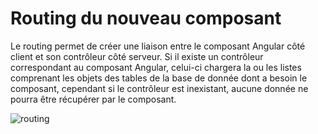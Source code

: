 # Routing du nouveau composant

Le routing permet de créer une liaison entre le composant Angular côté client et son contrôleur côté serveur. Si il existe un contrôleur correspondant au composant Angular, celui-ci chargera la ou les listes comprenant les objets des tables de la base de donnée dont a besoin le composant, cependant si le contrôleur est inexistant, aucune donnée ne pourra être récupérer par le composant.

![routing](//ressources/pictures/routing.JPG "routing du composant véhicule")